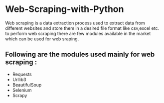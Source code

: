 # Web-Scraping-with-Python
Web scraping is a data extraction process used to extract data from different websites and store them in a desired file format like csv,excel etc. 
to perform web scraping there are few modules available in the market which can be used for web sraping. 

## Following are the modules used mainly for web scraping : 
* Requests
* Urllib3
* BeautifulSoup
* Selenium
* Scrapy
